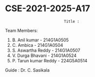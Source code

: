 # CSE-2021-2025-A17
                               Title :
Team Members:
  1. B. Anil kumar         -  214G1A0505
  2. C. Ambica             -  214G1A0504
  3. S. Aswartha Reddy     -  214G1A0507
  4. V. Durga Bhavani      -  214G1A0524
  5. P. Tarun kumar Reddy  -  224G5A0514

Guide : Dr. C. Sasikala
